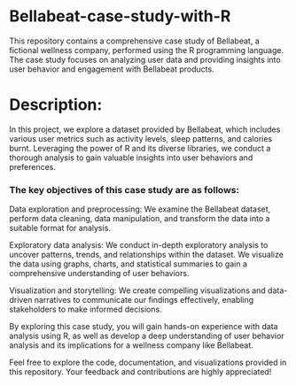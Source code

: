 # Bellabeat-case-study-with-R
This repository contains a comprehensive case study of Bellabeat, a fictional wellness company, performed using the R programming language. The case study focuses on analyzing user data and providing insights into user behavior and engagement with Bellabeat products.

# **Description:**

In this project, we explore a dataset provided by Bellabeat, which includes various user metrics such as activity levels, sleep patterns, and calories burnt. Leveraging the power of R and its diverse libraries, we conduct a thorough analysis to gain valuable insights into user behaviors and preferences.

### The key objectives of this case study are as follows:

Data exploration and preprocessing: We examine the Bellabeat dataset, perform data cleaning, data manipulation, and transform the data into a suitable format for analysis.

Exploratory data analysis: We conduct in-depth exploratory analysis to uncover patterns, trends, and relationships within the dataset. We visualize the data using graphs, charts, and statistical summaries to gain a comprehensive understanding of user behaviors.

Visualization and storytelling: We create compelling visualizations and data-driven narratives to communicate our findings effectively, enabling stakeholders to make informed decisions.

By exploring this case study, you will gain hands-on experience with data analysis using R, as well as develop a deep understanding of user behavior analysis and its implications for a wellness company like Bellabeat.

Feel free to explore the code, documentation, and visualizations provided in this repository. Your feedback and contributions are highly appreciated!
